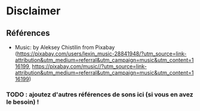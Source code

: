 # Disclaimer

## Références

- Music: by Aleksey Chistilin from Pixabay (https://pixabay.com/users/lexin_music-28841948/?utm_source=link-attribution&utm_medium=referral&utm_campaign=music&utm_content=116199, https://pixabay.com/music//?utm_source=link-attribution&utm_medium=referral&utm_campaign=music&utm_content=116199)

### TODO : ajoutez d'autres références de sons ici (si vous en avez le besoin) !
